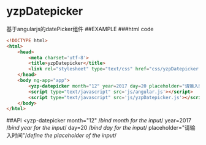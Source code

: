 # yzpDatepicker
基于angularjs的datePicker组件
##EXAMPLE
###html code
```html
<!DOCTYPE html>
<html>
	<head>
		<meta charset='utf-8'>
		<title>yzpDatepicker</title>
		<link rel="stylesheet" type="text/css" href="css/yzpDatepicker.css">
	</head>
	<body ng-app="app">
		<yzp-datepicker month="12" year=2017 day=20 placeholder="请输入时间"></yzp-datapicker>
		<script type="text/javascript" src='js/angular.js'></script>
		<script type="text/javascript" src='js/yzpDatepicker.js'></script>
	</body>
</html>
```
##API
<yzp-datepicker month="12" /*bind month for the input*/
                year=2017 /*bind year for the input*/
                day=20 /*bind day for the input*/
                placeholder="请输入时间"/*define the placeholder of the input*/
></yzp-datapicker>

